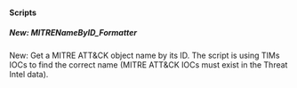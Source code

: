 
#### Scripts

##### New: MITRENameByID_Formatter
New: Get a MITRE ATT&CK object name by its ID. The script is using TIMs IOCs to find the correct name (MITRE ATT&CK IOCs must exist in the Threat Intel data).
